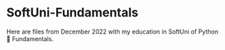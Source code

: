 # SoftUni-Fundamentals
Here are files from December 2022 with my education in SoftUni of Python 🐍 Fundamentals.
